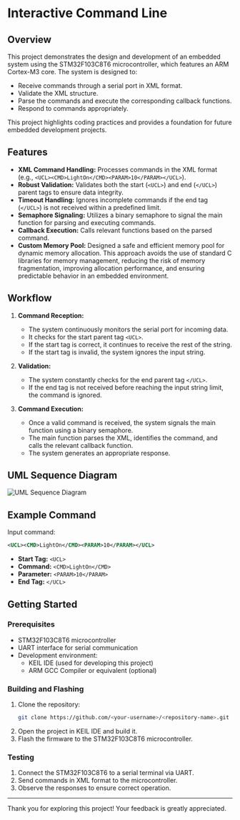 # Interactive Command Line

## Overview
This project demonstrates the design and development of an embedded system using the STM32F103C8T6 microcontroller, which features an ARM Cortex-M3 core. The system is designed to:
- Receive commands through a serial port in XML format.
- Validate the XML structure.
- Parse the commands and execute the corresponding callback functions.
- Respond to commands appropriately.

This project highlights coding practices and provides a foundation for future embedded development projects.

## Features
- **XML Command Handling:** Processes commands in the XML format (e.g., `<UCL><CMD>LightOn</CMD><PARAM>10</PARAM></UCL>`).
- **Robust Validation:** Validates both the start (`<UCL>`) and end (`</UCL>`) parent tags to ensure data integrity.
- **Timeout Handling:** Ignores incomplete commands if the end tag (`</UCL>`) is not received within a predefined limit.
- **Semaphore Signaling:** Utilizes a binary semaphore to signal the main function for parsing and executing commands.
- **Callback Execution:** Calls relevant functions based on the parsed command.
- **Custom Memory Pool:** Designed a safe and efficient memory pool for dynamic memory allocation. This approach avoids the use of standard C libraries for memory management, reducing the risk of memory fragmentation, improving allocation performance, and ensuring predictable behavior in an embedded environment.

## Workflow
1. **Command Reception:**
   - The system continuously monitors the serial port for incoming data.
   - It checks for the start parent tag `<UCL>`.
   - If the start tag is correct, it continues to receive the rest of the string.
   - If the start tag is invalid, the system ignores the input string.

2. **Validation:**
   - The system constantly checks for the end parent tag `</UCL>`.
   - If the end tag is not received before reaching the input string limit, the command is ignored.

3. **Command Execution:**
   - Once a valid command is received, the system signals the main function using a binary semaphore.
   - The main function parses the XML, identifies the command, and calls the relevant callback function.
   - The system generates an appropriate response.

## UML Sequence Diagram
![UML Sequence Diagram](MUL/interactive_cmd_line.png)

## Example Command
Input command:
```xml
<UCL><CMD>LightOn</CMD><PARAM>10</PARAM></UCL>
```
- **Start Tag:** `<UCL>`
- **Command:** `<CMD>LightOn</CMD>`
- **Parameter:** `<PARAM>10</PARAM>`
- **End Tag:** `</UCL>`

## Getting Started
### Prerequisites
- STM32F103C8T6 microcontroller
- UART interface for serial communication
- Development environment:
  - KEIL IDE (used for developing this project)
  - ARM GCC Compiler or equivalent (optional)

### Building and Flashing
1. Clone the repository:
   ```bash
   git clone https://github.com/<your-username>/<repository-name>.git
   ```
2. Open the project in KEIL IDE and build it.
3. Flash the firmware to the STM32F103C8T6 microcontroller.

### Testing
1. Connect the STM32F103C8T6 to a serial terminal via UART.
2. Send commands in XML format to the microcontroller.
3. Observe the responses to ensure correct operation.

---
Thank you for exploring this project! Your feedback is greatly appreciated.

